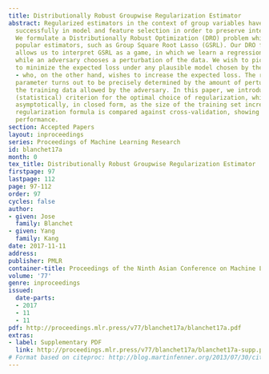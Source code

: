 ```yaml
---
title: Distributionally Robust Groupwise Regularization Estimator
abstract: Regularized estimators in the context of group variables have been applied
  successfully in model and feature selection in order to preserve interpretability.
  We formulate a Distributionally Robust Optimization (DRO) problem which recovers
  popular estimators, such as Group Square Root Lasso (GSRL). Our DRO formulation
  allows us to interpret GSRL as a game, in which we learn a regression parameter
  while an adversary chooses a perturbation of the data. We wish to pick the parameter
  to minimize the expected loss under any plausible model chosen by the adversary
  - who, on the other hand, wishes to increase the expected loss. The regularization
  parameter turns out to be precisely determined by the amount of perturbation on
  the training data allowed by the adversary. In this paper, we introduce a data-driven
  (statistical) criterion for the optimal choice of regularization, which we evaluate
  asymptotically, in closed form, as the size of the training set increases. Our easy-to-evaluate
  regularization formula is compared against cross-validation, showing comparable
  performance.
section: Accepted Papers
layout: inproceedings
series: Proceedings of Machine Learning Research
id: blanchet17a
month: 0
tex_title: Distributionally Robust Groupwise Regularization Estimator
firstpage: 97
lastpage: 112
page: 97-112
order: 97
cycles: false
author:
- given: Jose
  family: Blanchet
- given: Yang
  family: Kang
date: 2017-11-11
address: 
publisher: PMLR
container-title: Proceedings of the Ninth Asian Conference on Machine Learning
volume: '77'
genre: inproceedings
issued:
  date-parts:
  - 2017
  - 11
  - 11
pdf: http://proceedings.mlr.press/v77/blanchet17a/blanchet17a.pdf
extras:
- label: Supplementary PDF
  link: http://proceedings.mlr.press/v77/blanchet17a/blanchet17a-supp.pdf
# Format based on citeproc: http://blog.martinfenner.org/2013/07/30/citeproc-yaml-for-bibliographies/
---
```

